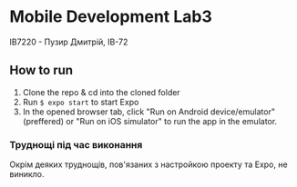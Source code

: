 # Mobile Development Lab3

ІВ7220 - Пузир Дмитрій, ІВ-72

## How to run

1. Clone the repo & cd into the cloned folder
2. Run `$ expo start` to start Expo
3. In the opened browser tab, click "Run on Android device/emulator" (preffered) or "Run on iOS simulator" to run the app in the emulator.

### Труднощі під час виконання

Окрім деяких труднощів, пов'язаних з настройкою проекту та Expo, не виникло.

